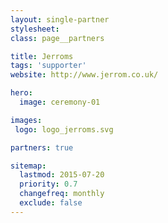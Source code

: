 ```yaml
---
layout: single-partner
stylesheet:
class: page__partners

title: Jerroms
tags: 'supporter'
website: http://www.jerrom.co.uk/

hero:
  image: ceremony-01

images:
 logo: logo_jerroms.svg

partners: true

sitemap:
  lastmod: 2015-07-20
  priority: 0.7
  changefreq: monthly
  exclude: false
---
```

